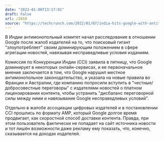 ```yaml
---
date: "2022-01-08T13:17:01"
draft: False
url: /2810
source: "https://techcrunch.com/2022/01/07/india-hits-google-with-antitrust-investigation-over-alleged-abuse-in-news-aggregation/"
---
```


В Индии антимонопольный комитет начал расследование в отношении Google после жалоб издателей на то, что поисковый гигант "злоупотребляет" своим доминирующим положением в сфере агрегации новостей, навязывая несправедливые условия изданиям.

Комиссия по Конкуренции Индии (CCI) заявила в пятницу, что Google доминирует в некоторых онлайн-сервисах, и ее первоначальное мнение заключается в том, что Google нарушил местное антимонопольное законодательство, и указала на новые правила во Франции и Австралии, где компанию попросили вступить в "честные/добросовестные переговоры" с издателями новостей о платном лицензировании контента, чтобы устранить "дисбаланс переговорной силы между ними и навязывание Google несправедливых условий".

Отдельно в жалобе ассоциации цифровых издателей и в постановлении CCI прошлись по формату AMP, который Google долгое время продвигает, как скоростной способ доставки контента. Правда, при этом пользователь фактически не попадает на сайт источника новости и тот лишён возможности даже рекламу ему показать, что, конечно, сказывается на доходах издателей.
